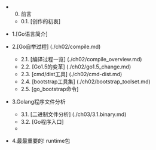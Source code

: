 * 0. 前言
  - 0.1. [创作的初衷]
* 1.[Go语言简介]
* 2.[Go自举过程] (./ch02/compile.md)
  - 2.1. [编译过程一览] (./ch02/compile_overview.md)
  - 2.2. [Go1.5的变革] (./ch02/go1.5_change.md)
  - 2.3. [cmd/dist工具] (./ch02/cmd-dist.md)
  - 2.4. [bootstrap工具集] (./ch02/bootstrap_toolset.md)
  - 2.5. [go_bootstrap命令]
 
* 3.Golang程序文件分析
  - 3.1. [二进制文件分析] (./ch03/3.1.binary.md)
  - 3.2. [Go程序入口]
  - 
* 4.最最重要的! runtime包
